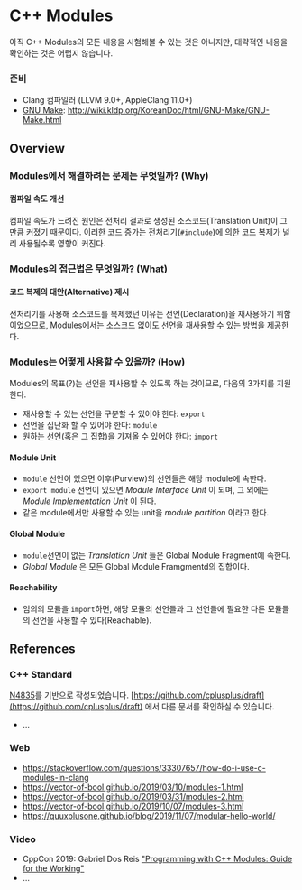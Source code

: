 # C++ Modules

아직 C++ Modules의 모든 내용을 시험해볼 수 있는 것은 아니지만, 대략적인 내용을 확인하는 것은 어렵지 않습니다.

### 준비

* Clang 컴파일러 (LLVM 9.0+, AppleClang 11.0+)
* [GNU Make](https://www.gnu.org/software/make/manual/make.html): http://wiki.kldp.org/KoreanDoc/html/GNU-Make/GNU-Make.html

## Overview

### Modules에서 해결하려는 문제는 무엇일까? (Why)

#### 컴파일 속도 개선

컴파일 속도가 느려진 원인은 전처리 결과로 생성된 소스코드(Translation Unit)이 그만큼 커졌기 때문이다.
이러한 코드 증가는 전처리기(`#include`)에 의한 코드 복제가 널리 사용될수록 영향이 커진다.

### Modules의 접근법은 무엇일까? (What)

#### 코드 복제의 대안(Alternative) 제시

전처리기를 사용해 소스코드를 복제했던 이유는 선언(Declaration)을 재사용하기 위함이었으므로, 
Modules에서는 소스코드 없이도 선언을 재사용할 수 있는 방법을 제공한다.

### Modules는 어떻게 사용할 수 있을까? (How)

Modules의 목표(?)는 선언을 재사용할 수 있도록 하는 것이므로, 다음의 3가지를 지원한다.

* 재사용할 수 있는 선언을 구분할 수 있어야 한다: `export`
* 선언을 집단화 할 수 있어야 한다: `module`
* 원하는 선언(혹은 그 집합)을 가져올 수 있어야 한다: `import`

#### Module Unit

* `module` 선언이 있으면 이후(Purview)의 선언들은 해당 module에 속한다.
* `export module` 선언이 있으면 _Module Interface Unit_ 이 되며, 그 외에는 _Module Implementation Unit_ 이 된다.
* 같은 module에서만 사용할 수 있는 unit을 _module partition_ 이라고 한다.

#### Global Module

* `module`선언이 없는 _Translation Unit_ 들은 Global Module Fragment에 속한다.
* _Global Module_ 은 모든 Global Module Framgmentd의 집합이다.

#### Reachability

* 임의의 모듈을 `import`하면, 해당 모듈의 선언들과 그 선언들에 필요한 다른 모듈들의 선언을 사용할 수 있다(Reachable).

## References

### C++ Standard

[N4835](https://github.com/cplusplus/draft/tree/master/papers)를 기반으로 작성되었습니다. [https://github.com/cplusplus/draft](https://github.com/cplusplus/draft) 에서 다른 문서를 확인하실 수 있습니다.

* ...

### Web

* https://stackoverflow.com/questions/33307657/how-do-i-use-c-modules-in-clang
* https://vector-of-bool.github.io/2019/03/10/modules-1.html
* https://vector-of-bool.github.io/2019/03/31/modules-2.html
* https://vector-of-bool.github.io/2019/10/07/modules-3.html
* https://quuxplusone.github.io/blog/2019/11/07/modular-hello-world/

### Video

* CppCon 2019: Gabriel Dos Reis ["Programming with C++ Modules: Guide for the Working"](https://www.youtube.com/watch?v=tjSuKOz5HK4)
* ...

